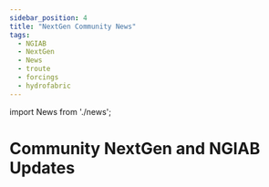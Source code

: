 ```yaml
---
sidebar_position: 4
title: "NextGen Community News"
tags:
  - NGIAB
  - NextGen
  - News
  - troute
  - forcings
  - hydrofabric
---
```

import News from './news';

# Community NextGen and NGIAB Updates

<News/>